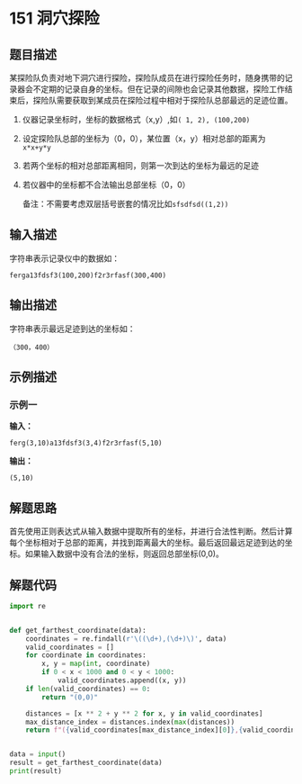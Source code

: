 # 151 洞穴探险

## 题目描述

某探险队负责对地下洞穴进行探险，探险队成员在进行探险任务时，随身携带的记录器会不定期的记录自身的坐标。但在记录的间隙也会记录其他数据，探险工作结束后，探险队需要获取到某成员在探险过程中相对于探险队总部最远的足迹位置。

1. 仪器记录坐标时，坐标的数据格式（x,y）,如`( 1, 2), (100,200)`

2. 设定探险队总部的坐标为（0，0），某位置（x，y）相对总部的距离为`x*x+y*y`

3. 若两个坐标的相对总部距离相同，则第一次到达的坐标为最远的足迹

4. 若仪器中的坐标都不合法输出总部坐标（0，0）

   备注：不需要考虑双层括号嵌套的情况比如`sfsdfsd((1,2))`

## 输入描述

字符串表示记录仪中的数据如：
```
ferga13fdsf3(100,200)f2r3rfasf(300,400)
```
## 输出描述

字符串表示最远足迹到达的坐标如：

```
（300，400）
```



## 示例描述

### 示例一

**输入：**

```text
ferg(3,10)a13fdsf3(3,4)f2r3rfasf(5,10)
```

**输出：**

```text
(5,10)
```

## 解题思路

首先使用正则表达式从输入数据中提取所有的坐标，并进行合法性判断。然后计算每个坐标相对于总部的距离，并找到距离最大的坐标。最后返回最远足迹到达的坐标。如果输入数据中没有合法的坐标，则返回总部坐标(0,0)。

## 解题代码

```python
import re


def get_farthest_coordinate(data):
    coordinates = re.findall(r'\((\d+),(\d+)\)', data)
    valid_coordinates = []
    for coordinate in coordinates:
        x, y = map(int, coordinate)
        if 0 < x < 1000 and 0 < y < 1000:
            valid_coordinates.append((x, y))
    if len(valid_coordinates) == 0:
        return "(0,0)"

    distances = [x ** 2 + y ** 2 for x, y in valid_coordinates]
    max_distance_index = distances.index(max(distances))
    return f"({valid_coordinates[max_distance_index][0]},{valid_coordinates[max_distance_index][1]})"


data = input()
result = get_farthest_coordinate(data)
print(result)
```

